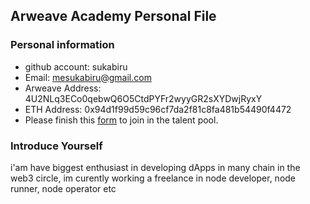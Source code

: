 ## Arweave Academy Personal File

### Personal information

- github account: sukabiru
- Email: mesukabiru@gmail.com
- Arweave Address: 4U2NLq3ECo0qebwQ6O5CtdPYFr2wyyGR2sXYDwjRyxY
- ETH Address: 0x94d1f99d59c96cf7da2f81c8fa481b54490f4472
- Please finish this [form](https://docs.google.com/forms/d/e/1FAIpQLSfWA5fIIcBgmRppm3jNz5vmf9Mai_QMVil-2pO4r7YKn_Zhtw/viewform?usp=sf_link) to join in the talent pool.

### Introduce Yourself
 i'am have biggest enthusiast in developing dApps in many chain in the web3 circle, im curently working a freelance in node developer, node runner, node operator etc
